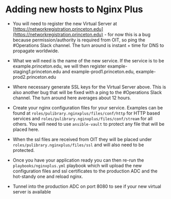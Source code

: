 Adding new hosts to Nginx Plus
==============================

* You will need to register the new Virtual Server at
  [https://networkregistration.princeton.edu](https://networkregistration.princeton.edu) - for now this is a bug because permission/authority is required from OIT, so
ping the #Operations Slack channel. The turn around is instant + time for DNS to
propagate worldwide.

* What we will need is the name of the new service. If the service is to be
  example.princeton.edu, we will then register example-staging1.princeton.edu
  and example-prod1.princeton.edu, example-prod2.princeton.edu

* Where necessary generate SSL keys for the Virtual Server above. This is also another bug that
  will be fixed with a ping to the #Operations Slack channel. The turn around
  here averages about 12 hours.

* Create your nginx configuration files for your service. Examples can be found
  at `roles/pulibrary.nginxplus/files/conf/http` for HTTP based services and
  `roles/pulibrary.nginxplus/files/conf/stream` for all others. You will need to
  use `ansible-vault` to protect any file that will be placed here.

* When the ssl files are received from OIT they will be placed under
  `roles/pulibrary.nginxplus/files/ssl` and will also need to be protected.

* Once you have your application ready you can then re-run the
  `playbooks/nginxplus.yml` playbook which will upload the new configuration
  files and ssl certificates to the production ADC and the hot-standy one and
  reload nginx.

* Tunnel into the production ADC on port 8080 to see if your new virtual server
  is available
